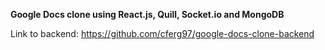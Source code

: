 **Google Docs clone using React.js, Quill, Socket.io and MongoDB**

Link to backend: https://github.com/cferg97/google-docs-clone-backend
